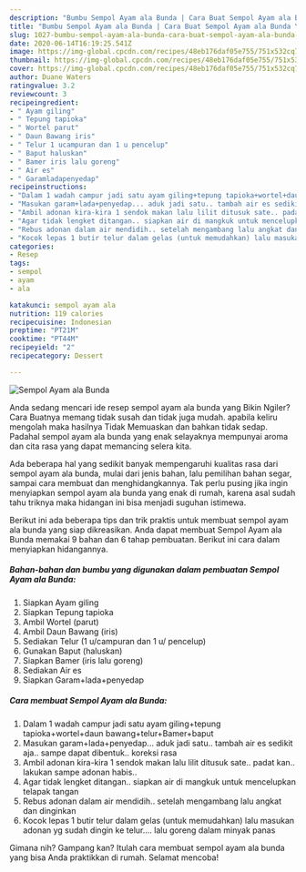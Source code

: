 ```yaml
---
description: "Bumbu Sempol Ayam ala Bunda | Cara Buat Sempol Ayam ala Bunda Yang Bikin Ngiler"
title: "Bumbu Sempol Ayam ala Bunda | Cara Buat Sempol Ayam ala Bunda Yang Bikin Ngiler"
slug: 1027-bumbu-sempol-ayam-ala-bunda-cara-buat-sempol-ayam-ala-bunda-yang-bikin-ngiler
date: 2020-06-14T16:19:25.541Z
image: https://img-global.cpcdn.com/recipes/48eb176daf05e755/751x532cq70/sempol-ayam-ala-bunda-foto-resep-utama.jpg
thumbnail: https://img-global.cpcdn.com/recipes/48eb176daf05e755/751x532cq70/sempol-ayam-ala-bunda-foto-resep-utama.jpg
cover: https://img-global.cpcdn.com/recipes/48eb176daf05e755/751x532cq70/sempol-ayam-ala-bunda-foto-resep-utama.jpg
author: Duane Waters
ratingvalue: 3.2
reviewcount: 3
recipeingredient:
- " Ayam giling"
- " Tepung tapioka"
- " Wortel parut"
- " Daun Bawang iris"
- " Telur 1 ucampuran dan 1 u pencelup"
- " Baput haluskan"
- " Bamer iris lalu goreng"
- " Air es"
- " Garamladapenyedap"
recipeinstructions:
- "Dalam 1 wadah campur jadi satu ayam giling+tepung tapioka+wortel+daun bawang+telur+Bamer+baput"
- "Masukan garam+lada+penyedap... aduk jadi satu.. tambah air es sedikit aja.. sampe dapat dibentuk.. koreksi rasa"
- "Ambil adonan kira-kira 1 sendok makan lalu lilit ditusuk sate.. padat kan.. lakukan sampe adonan habis.."
- "Agar tidak lengket ditangan.. siapkan air di mangkuk untuk mencelupkan telapak tangan"
- "Rebus adonan dalam air mendidih.. setelah mengambang lalu angkat dan dinginkan"
- "Kocok lepas 1 butir telur dalam gelas (untuk memudahkan) lalu masukan adonan yg sudah dingin ke telur.... lalu goreng dalam minyak panas"
categories:
- Resep
tags:
- sempol
- ayam
- ala

katakunci: sempol ayam ala 
nutrition: 119 calories
recipecuisine: Indonesian
preptime: "PT21M"
cooktime: "PT44M"
recipeyield: "2"
recipecategory: Dessert

---
```



![Sempol Ayam ala Bunda](https://img-global.cpcdn.com/recipes/48eb176daf05e755/751x532cq70/sempol-ayam-ala-bunda-foto-resep-utama.jpg)

Anda sedang mencari ide resep sempol ayam ala bunda yang Bikin Ngiler? Cara Buatnya memang tidak susah dan tidak juga mudah. apabila keliru mengolah maka hasilnya Tidak Memuaskan dan bahkan tidak sedap. Padahal sempol ayam ala bunda yang enak selayaknya mempunyai aroma dan cita rasa yang dapat memancing selera kita.

Ada beberapa hal yang sedikit banyak mempengaruhi kualitas rasa dari sempol ayam ala bunda, mulai dari jenis bahan, lalu pemilihan bahan segar, sampai cara membuat dan menghidangkannya. Tak perlu pusing jika ingin menyiapkan sempol ayam ala bunda yang enak di rumah, karena asal sudah tahu triknya maka hidangan ini bisa menjadi suguhan istimewa.




Berikut ini ada beberapa tips dan trik praktis untuk membuat sempol ayam ala bunda yang siap dikreasikan. Anda dapat membuat Sempol Ayam ala Bunda memakai 9 bahan dan 6 tahap pembuatan. Berikut ini cara dalam menyiapkan hidangannya.

<!--inarticleads1-->

##### Bahan-bahan dan bumbu yang digunakan dalam pembuatan Sempol Ayam ala Bunda:

1. Siapkan  Ayam giling
1. Siapkan  Tepung tapioka
1. Ambil  Wortel (parut)
1. Ambil  Daun Bawang (iris)
1. Sediakan  Telur (1 u/campuran dan 1 u/ pencelup)
1. Gunakan  Baput (haluskan)
1. Siapkan  Bamer (iris lalu goreng)
1. Sediakan  Air es
1. Siapkan  Garam+lada+penyedap




<!--inarticleads2-->

##### Cara membuat Sempol Ayam ala Bunda:

1. Dalam 1 wadah campur jadi satu ayam giling+tepung tapioka+wortel+daun bawang+telur+Bamer+baput
1. Masukan garam+lada+penyedap... aduk jadi satu.. tambah air es sedikit aja.. sampe dapat dibentuk.. koreksi rasa
1. Ambil adonan kira-kira 1 sendok makan lalu lilit ditusuk sate.. padat kan.. lakukan sampe adonan habis..
1. Agar tidak lengket ditangan.. siapkan air di mangkuk untuk mencelupkan telapak tangan
1. Rebus adonan dalam air mendidih.. setelah mengambang lalu angkat dan dinginkan
1. Kocok lepas 1 butir telur dalam gelas (untuk memudahkan) lalu masukan adonan yg sudah dingin ke telur.... lalu goreng dalam minyak panas




Gimana nih? Gampang kan? Itulah cara membuat sempol ayam ala bunda yang bisa Anda praktikkan di rumah. Selamat mencoba!
